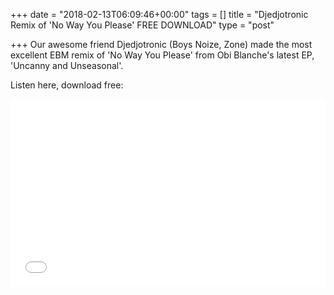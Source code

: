 +++
date = "2018-02-13T06:09:46+00:00"
tags = []
title = "Djedjotronic Remix of 'No Way You Please' FREE DOWNLOAD"
type = "post"

+++
Our awesome friend Djedjotronic (Boys Noize, Zone) made the most excellent EBM remix of 'No Way You Please' from Obi Blanche's latest EP, 'Uncanny and Unseasonal'.  

Listen here, download free:

<iframe width="100%" height="300" scrolling="no" frameborder="no" allow="autoplay" src="[https://w.soundcloud.com/player/?url=https%3A//api.soundcloud.com/tracks/396860196&amp;color=%23322422&amp;auto_play=false&amp;hide_related=false&amp;show_comments=true&amp;show_user=true&amp;show_reposts=false&amp;show_teaser=true&amp;visual=true](https://w.soundcloud.com/player/?url=https%3A//api.soundcloud.com/tracks/396860196&amp;color=%23322422&amp;auto_play=false&amp;hide_related=false&amp;show_comments=true&amp;show_user=true&amp;show_reposts=false&amp;show_teaser=true&amp;visual=true "https://w.soundcloud.com/player/?url=https%3A//api.soundcloud.com/tracks/396860196&amp;color=%23322422&amp;auto_play=false&amp;hide_related=false&amp;show_comments=true&amp;show_user=true&amp;show_reposts=false&amp;show_teaser=true&amp;visual=true")"></iframe>